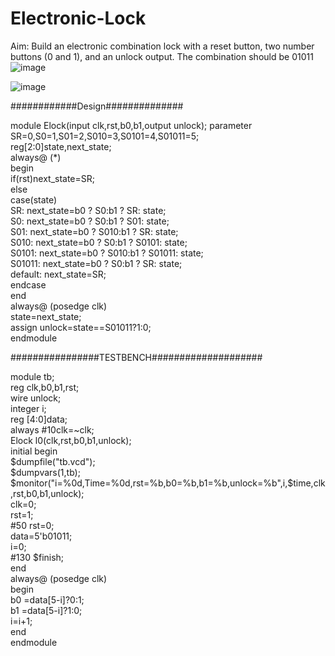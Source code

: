 # Electronic-Lock

Aim: Build an electronic combination lock with a reset button, two number buttons (0 and 1), and an unlock output. The combination should be 01011 
![image](https://user-images.githubusercontent.com/119850000/226257468-1e3f4d6f-3b78-4620-af26-a80acee0c41a.png)

![image](https://user-images.githubusercontent.com/119850000/226257501-f72f350a-66ce-4f90-ba2c-b3a6b70bf51b.png)


############Design##############   
     
module Elock(input clk,rst,b0,b1,output unlock); parameter  
SR=0,S0=1,S01=2,S010=3,S0101=4,S01011=5;   
reg[2:0]state,next_state;  
always@ (*)  
begin  
if(rst)next_state=SR;  
else  
case(state)  
SR: next_state=b0 ? S0:b1 ? SR: state;  
S0: next_state=b0 ? S0:b1 ? S01: state;  
S01: next_state=b0 ? S010:b1 ? SR: state;  
S010: next_state=b0 ? S0:b1 ? S0101: state;  
S0101: next_state=b0 ? S010:b1 ? S01011: state;  
S01011: next_state=b0 ? S0:b1 ? SR: state;  
default: next_state=SR;  
endcase  
end  
always@ (posedge clk)  
state=next_state;  
assign unlock=state==S01011?1:0;  
endmodule  
  
################TESTBENCH####################  
   
module tb;  
reg clk,b0,b1,rst;   
wire unlock;   
integer i;  
reg [4:0]data;  
always #10clk=~clk;  
Elock l0(clk,rst,b0,b1,unlock);  
initial begin    
$dumpfile("tb.vcd");  
$dumpvars(1,tb);  
$monitor("i=%0d,Time=%0d,rst=%b,b0=%b,b1=%b,unlock=%b",i,$time,clk,rst,b0,b1,unlock);  
clk=0;  
rst=1;  
#50 rst=0;  
data=5'b01011;  
i=0;  
#130 $finish;  
end  
always@ (posedge clk)  
begin  
b0 =data[5-i]?0:1;  
b1 =data[5-i]?1:0;  
i=i+1;  
end  
endmodule  
